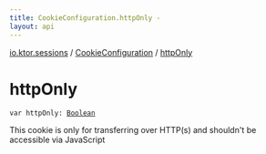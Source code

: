 ```yaml
---
title: CookieConfiguration.httpOnly - 
layout: api
---
```


<div class='api-docs-breadcrumbs'><a href="../index.html">io.ktor.sessions</a> / <a href="index.html">CookieConfiguration</a> / <a href="./http-only.html">httpOnly</a></div>

# httpOnly

<div class="signature"><code><span class="keyword">var </span><span class="identifier">httpOnly</span><span class="symbol">: </span><a href="https://kotlinlang.org/api/latest/jvm/stdlib/kotlin/-boolean/index.html"><span class="identifier">Boolean</span></a></code></div>

This cookie is only for transferring over HTTP(s) and shouldn't be accessible via JavaScript

